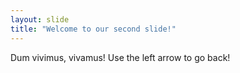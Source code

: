 ```yaml
---
layout: slide
title: "Welcome to our second slide!"
---
```

Dum vivimus, vivamus!
Use the left arrow to go back!
